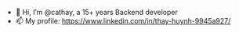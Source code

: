 - 👋 Hi, I’m @cathay, a 15+ years Backend developer
- 📫 My profile: https://www.linkedin.com/in/thay-huynh-9945a927/

<!---
cathay/cathay is a ✨ special ✨ repository because its `README.md` (this file) appears on your GitHub profile.
You can click the Preview link to take a look at your changes.
--->
